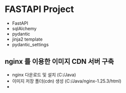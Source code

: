 # FASTAPI Project


* FastAPI
* sqlAlchemy
* pydantic
* jinja2 template
* pydantic_settings

## nginx 를 이용한 이미지 CDN 서버 구축
* nginx 다운로드 및 설치 (C:/Java)
* 이미지 저장 폴더(cdn) 생성 (C:/Java/nginx-1.25.3/html)
* 
